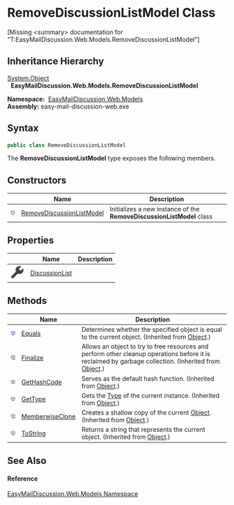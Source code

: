 RemoveDiscussionListModel Class
===============================

[Missing &lt;summary> documentation for "T:EasyMailDiscussion.Web.Models.RemoveDiscussionListModel"]



Inheritance Hierarchy
---------------------
[System.Object][1]  
  **EasyMailDiscussion.Web.Models.RemoveDiscussionListModel**  

  **Namespace:**  [EasyMailDiscussion.Web.Models][2]  
  **Assembly:** easy-mail-discussion-web.exe

Syntax
------

```csharp
public class RemoveDiscussionListModel
```

The **RemoveDiscussionListModel** type exposes the following members.


Constructors
------------

|                  | Name                           | Description                                                           |
| ---------------- | ------------------------------ | --------------------------------------------------------------------- |
| ![Public method] | [RemoveDiscussionListModel][3] | Initializes a new instance of the **RemoveDiscussionListModel** class |


Properties
----------

|                    | Name                | Description |
| ------------------ | ------------------- | ----------- |
| ![Public property] | [DiscussionList][4] |             |


Methods
-------

|                     | Name                  | Description                                                                                                                                                |
| ------------------- | --------------------- | ---------------------------------------------------------------------------------------------------------------------------------------------------------- |
| ![Public method]    | [Equals][5]           | Determines whether the specified object is equal to the current object. (Inherited from [Object][1].)                                                      |
| ![Protected method] | [Finalize][6]         | Allows an object to try to free resources and perform other cleanup operations before it is reclaimed by garbage collection. (Inherited from [Object][1].) |
| ![Public method]    | [GetHashCode][7]      | Serves as the default hash function. (Inherited from [Object][1].)                                                                                         |
| ![Public method]    | [GetType][8]          | Gets the [Type][9] of the current instance. (Inherited from [Object][1].)                                                                                  |
| ![Protected method] | [MemberwiseClone][10] | Creates a shallow copy of the current [Object][1]. (Inherited from [Object][1].)                                                                           |
| ![Public method]    | [ToString][11]        | Returns a string that represents the current object. (Inherited from [Object][1].)                                                                         |


See Also
--------

#### Reference
[EasyMailDiscussion.Web.Models Namespace][2]  

[1]: https://docs.microsoft.com/dotnet/api/system.object
[2]: ../README.md
[3]: _ctor.md
[4]: DiscussionList.md
[5]: https://docs.microsoft.com/dotnet/api/system.object.equals#system-object-equals(system-object)
[6]: https://docs.microsoft.com/dotnet/api/system.object.finalize#system-object-finalize
[7]: https://docs.microsoft.com/dotnet/api/system.object.gethashcode#system-object-gethashcode
[8]: https://docs.microsoft.com/dotnet/api/system.object.gettype#system-object-gettype
[9]: https://docs.microsoft.com/dotnet/api/system.type
[10]: https://docs.microsoft.com/dotnet/api/system.object.memberwiseclone#system-object-memberwiseclone
[11]: https://docs.microsoft.com/dotnet/api/system.object.tostring#System_Object_ToString
[Public method]: ../../icons/pubmethod.svg "Public method"
[Public property]: ../../icons/pubproperty.svg "Public property"
[Protected method]: ../../icons/protmethod.svg "Protected method"